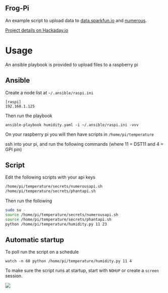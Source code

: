 Frog-Pi
-------

An example script to upload data to [data.sparkfun.io](https://data.sparkfun.com/) and [numerous](http://numerousapp.com/).

[Project details on Hackaday.io](https://hackaday.io/project/7667-poison-dart-frog-humidity-sensor)

# Usage

An ansible playbook is provided to upload files to a raspberry pi

## Ansible

Create a node list at `~/.ansible/raspi.ini`

```
[raspi]
192.168.1.125
```

Then run the playbook

    ansible-playbook humidity.yaml -i ~/.ansible/raspi.ini -vvv

On your raspberry pi you will then have scripts in `/home/pi/temperature`

ssh into your pi, and run the following commands (where 11 = DST11 and 4 = GPI pin)

## Script

Edit the following scripts with your api keys

```bash
/home/pi/temperature/secrets/numerousapi.sh
/home/pi/temperature/secrets/phantapi.sh
```

Then run the following  

```bash
sudo su -
source /home/pi/temperature/secrets/numerousapi.sh
source /home/pi/temperature/secrets/phantapi.sh
python /home/pi/temperature/humidity.py 11 23
```

## Automatic startup

To poll run the script on a schedule

    watch -n 60 python /home/pi/temperature/humidity.py 11 4

To make sure the script runs at startup, start with `NOHUP` or create a `screen` session. 

![](http://cl.ly/image/3n2e0j1J1w3f/Screen%20Shot%202015-09-15%20at%209.45.18%20PM.png)

